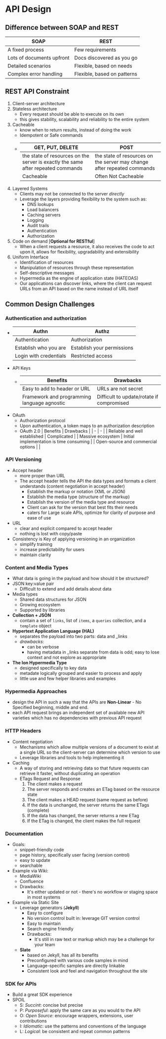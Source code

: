 # API Design

## Difference between SOAP and REST
| SOAP | REST |
| - | - |
| A fixed process | Few requirements |
| Lots of documents upfront | Docs discovered as you go |
| Detailed scenarios | Flexible, based on needs |
| Complex error handling | Flexible, based on patterns |

## REST API Constraint
1. Client-server architecture
2. Stateless architecture
   * Every request should be able to execute on its own
   * this gives stability, scalability and reliability to the entire system
3. Cacheable
   * know when to return results, instead of doing the work
   * Idempotent or Safe commands
   * | GET, PUT, DELETE | POST |
        | - | - |
        | the state of resources on the server is exactly the same after repeated commands | the state of resources on the server may change after repeated commands |
        | Cacheable | Often Not Cacheable |
4. Layered Systems
   * Clients may not be connected to the server *directly*
   * Leverage the layers providing flexibility to the system such as:
     * DNS lookups
     * Load balancers
     * Caching servers
     * Logging
     * Audit trails
     * Authentication
     * Authorization
5. Code on demand [**Optional for RESTful**]
   * When a client requests a resource, it also receives the code to act upon it, allows for flexibility, upgradability and extensibility
6. Uniform Interface
   * Identification of resources
   * Manipulation of resources through these representation
   * Self-descriptive messages
   * Hypermedia as the engine of application state (HATEOAS)
   * Our applications can discover links, where the client can request URLs from an API based on the name instead of URL itself

## Common Design Challenges
### Authentication and authorization
* | Authn | Authz |
    | - | - |
    | Authentication | Authorization |
    | Establish who you are | Establish your permissions |
    | Login with credentials | Restricted access |
* API Keys
  * | Benefits | Drawbacks |
    | - | - |
    | Easy to add to header or URL | URLs are not secret |
    | Framework and programming language agnostic | Difficult to update/rotate if compromised |
* OAuth
  * Authorization protocol
  * Upon authentication, a token maps to an authorization description
  * OAuth 2.0
    | Benefits | Drawbacks |
    | - | - |
    | Reliable and well established | Complicated |
    | Massive ecosystem | Initial implementation is time consuming |
    | Open-source and commercial options |  |

### API Versioning
* Accept header
  * more proper than URL
  * The accept header tells the API the data types and formats a client understands (content negotiation in accept header)
    * Establish the markup or notation (XML or JSON)
    * Establish the media type (structure of the markup)
    * Establish the version of the media type and resource
    * Client can ask for the version that best fits their needs
    * caters for Large scale APIs, optimize for clarity of purpose and ease of use
* URL
  * clear and explicit compared to accept header
  * nothing is lost with copy/paste
* Consistency is Key of applying versioning in an organization
  * simplify training
  * increase predictability for users
  * maintain clarity

### Content and Media Types
* What data is going in the payload and how should it be structured?
* JSON key:value pair
  * Difficult to extend and add details about data
* Media types
  * Shared data structures for JSON
  * Growing ecosystem
  * Supported by libraries
* **Collection + JSON**
  * contain a set of `links`, list of `items`, a `queries` collection, and a `template` object
* **Hypertext Application Language (HAL)**
  * separates the payload into two parts: data and _links
  * *drawbacks*:
    * can be verbose
    * having metadata in _links separate from data is odd; easy to lose context and not explore as appropriate
* **The Ion Hypermedia Type**
  * designed specifically to key data
  * metadate logically grouped and easier to process and apply
  * little use and few helper libraries and examples
  
### Hypermedia Approaches
* design the API in such a way that the APIs are **Non-Linear** - No Specified beginning, middle and end.
* each API request brings an independent set of available new API varieties which has no dependencies with previous API request

### HTTP Headers
* Content negotiation
  * Mechanisms which allow multiple versions of a document to exist at a single URL so the client-server can determine which version to use
  * Leverage libraries and tools to help implementing it
* Caching
  * A way of storing and retrieving data so that future requests can retrieve it faster, without duplicating an operation
  * ETags Request and Response
    1. The client makes a request
    2. The server responds and creates an ETag based on the resource state
    3. The client makes a HEAD request (same request as before)
    4. If the data is unchanged, the server returns the same ETags (complete)
    5. If the data has changed, the server returns a new ETag
    6. If the ETag is changed, the client makes the full request

### Documentation
* Goals:
  * snippet-friendly code
  * page history, specifically user facing (version control)
  * easy to update
  * searchable
* Example via Wiki:
  * MediaWiki
  * Confluence
  * Drawbacks:
    * It's either updated or not - there's no workflow or staging space in most systems
* Example via Static Site
  * Leverage generators (**Jekyll**)
    * Easy to configure
    * No version control built in: leverage GIT version control
    * Easy to maintain
    * Search engine friendly
    * Drawbacks:
      * It's still in raw text or markup which may be a challenge for your team
  * **Slate**
    * based on Jekyll, has all its benefits
    * Preconfigured with various code samples in mind
    * Language-specific samples are directly linkable
    * Consistent look and feel and navigation throughout the site

### SDK for APIs
* Build a great SDK experience
* SPOIL
  * S: *Succint*: concise but precise
  * P: *Purposeful*: apply the same care as you would to the API
  * O: *Open Source*: encourage wrappers, extensions, user contributions
  * I: *Idiomatic*: use the patterns and conventions of the language
  * L: *Logical*: be consistent and repeat common patterns